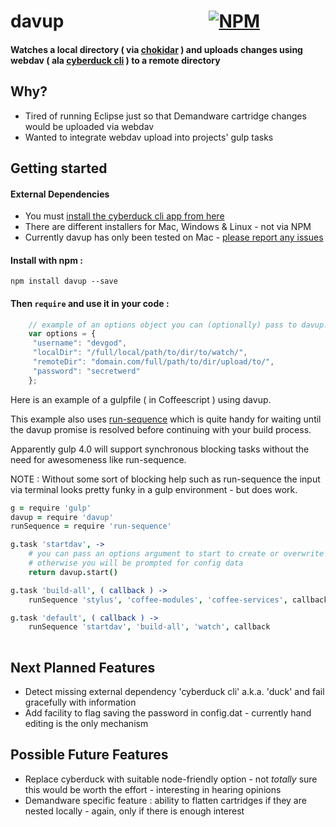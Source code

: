 # davup<span>&nbsp;&nbsp;&nbsp;&nbsp;&nbsp;&nbsp;&nbsp;&nbsp;&nbsp;&nbsp;&nbsp;&nbsp;&nbsp;&nbsp;&nbsp;&nbsp;&nbsp;&nbsp;&nbsp;&nbsp;&nbsp;&nbsp;&nbsp;&nbsp;&nbsp;&nbsp;&nbsp;&nbsp;&nbsp;&nbsp;&nbsp;&nbsp;&nbsp;&nbsp;&nbsp;</span>[![NPM](https://nodei.co/npm/davup.png?downloads=true&downloadRank=true&stars=true)](https://nodei.co/npm/davup/)

#### Watches a local directory ( via [chokidar](https://github.com/paulmillr/chokidar) ) and uploads changes using webdav ( ala [cyberduck cli](https://trac.cyberduck.io/wiki/help/en/howto/cli) ) to a remote directory


## Why?

* Tired of running Eclipse just so that Demandware cartridge changes would be uploaded via webdav
* Wanted to integrate webdav upload into projects' gulp tasks

## Getting started

#### External Dependencies

* You must [install the cyberduck cli app from here](https://trac.cyberduck.io/wiki/help/en/howto/cli)
* There are different installers for Mac, Windows & Linux - not via NPM
* Currently davup has only been tested on Mac - [please report any issues](https://github.com/rushkeldon/davup/issues)

#### Install with npm :

    npm install davup --save

#### Then `require` and use it in your code :

```javascript
    // example of an options object you can (optionally) pass to davup.start
    var options = {
     "username": "devgod",
     "localDir": "/full/local/path/to/dir/to/watch/",
     "remoteDir": "domain.com/full/path/to/dir/upload/to/",
     "password": "secretwerd"
    };

```
Here is an example of a gulpfile ( in Coffeescript ) using davup.

This example also uses [run-sequence](https://github.com/OverZealous/run-sequence) which is quite handy for waiting until the davup promise is resolved before continuing with your build process.

Apparently gulp 4.0 will support synchronous blocking tasks without the need for awesomeness like run-sequence.

NOTE : Without some sort of blocking help such as run-sequence the input via terminal looks pretty funky in a gulp environment - but does work.

```coffeescript
g = require 'gulp'
davup = require 'davup'
runSequence = require 'run-sequence'

g.task 'startdav', ->
    # you can pass an options argument to start to create or overwrite the config.dat file
    # otherwise you will be prompted for config data
    return davup.start()

g.task 'build-all', ( callback ) ->
    runSequence 'stylus', 'coffee-modules', 'coffee-services', callback

g.task 'default', ( callback ) ->
    runSequence 'startdav', 'build-all', 'watch', callback
    
```
## Next Planned Features

* Detect missing external dependency 'cyberduck cli' a.k.a. 'duck' and fail gracefully with information
* Add facility to flag saving the password in config.dat - currently hand editing is the only mechanism


## Possible Future Features

* Replace cyberduck with suitable node-friendly option - not *totally* sure this would be worth the effort - interesting in hearing opinions
* Demandware specific feature : ability to flatten cartridges if they are nested locally - again, only if there is enough interest
